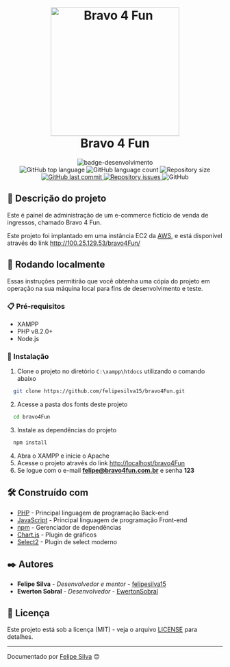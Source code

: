 
<h1 align="center">
  <img alt="Bravo 4 Fun" width="300px" src="https://i.imgur.com/FQTGkuc.png" />
  <br>
  Bravo 4 Fun
</h1>

<div align="center">
   <img src="http://img.shields.io/static/v1?label=STATUS&message=FINALIZADO&color=RED&style=for-the-badge" alt="badge-desenvolvimento"/>
</div>

<div align="center">
  <img alt="GitHub top language" src="https://img.shields.io/github/languages/top/felipesilva15/bravo4fun.svg">
  <img alt="GitHub language count" src="https://img.shields.io/github/languages/count/felipesilva15/bravo4fun.svg">
  <img alt="Repository size" src="https://img.shields.io/github/repo-size/felipesilva15/bravo4fun.svg">
  <a href="https://github.com/felipesilva15/bravo4fun/commits/main">
    <img alt="GitHub last commit" src="https://img.shields.io/github/last-commit/felipesilva15/bravo4fun.svg">
  </a>
  <a href="https://github.com/felipesilva15/bravo4fun/issues">
    <img alt="Repository issues" src="https://img.shields.io/github/issues/felipesilva15/bravo4fun.svg">
  </a>
  <img alt="GitHub" src="https://img.shields.io/github/license/felipesilva15/bravo4fun.svg">
</div>

## 📝 Descrição do projeto

Este é painel de administração de um e-commerce fictício de venda de ingressos, chamado Bravo 4 Fun.

Este projeto foi implantado em uma instância EC2 da [AWS](https://aws.amazon.com/pt/), e está disponível através do link <http://100.25.129.53/bravo4Fun/>

## 🚀 Rodando localmente

Essas instruções permitirão que você obtenha uma cópia do projeto em operação na sua máquina local para fins de desenvolvimento e teste.

### 📋 Pré-requisitos

* XAMPP
* PHP v8.2.0+
* Node.js

### 🔧 Instalação

1. Clone o projeto no diretório `C:\xampp\htdocs` utilizando o comando abaixo

``` bash
  git clone https://github.com/felipesilva15/bravo4Fun.git
```

2. Acesse a pasta dos fonts deste projeto

```bash
  cd bravo4Fun
```

3. Instale as dependências do projeto

```bash
  npm install
```

4. Abra o XAMPP e inicie o Apache
5. Acesse o projeto através do link <http://localhost/bravo4Fun>
6. Se logue com o e-mail **felipe@bravo4fun.com.br** e senha **123**

## 🛠️ Construído com

* [PHP](https://php.net) - Principal linguagem de programação Back-end
* [JavaScript](https://www.javascript.com/) - Principal linguagem de programação Front-end
* [npm](https://www.npmjs.com/) - Gerenciador de dependências
* [Chart.js](https://www.chartjs.org/) - Plugin de gráficos
* [Select2](https://select2.org/) - Plugin de select moderno

## ✒️ Autores

* **Felipe Silva** - *Desenvolvedor e mentor* - [felipesilva15](https://github.com/felipesilva15)
* **Ewerton Sobral** - *Desenvolvedor* - [EwertonSobral](https://github.com/EwertonSobral)

## 📄 Licença

Este projeto está sob a licença (MIT) - veja o arquivo [LICENSE](https://github.com/felipesilva15/bravo4Fun/blob/main/LICENCE) para detalhes.

---
Documentado por [Felipe Silva](https://github.com/felipesilva15) 😊
